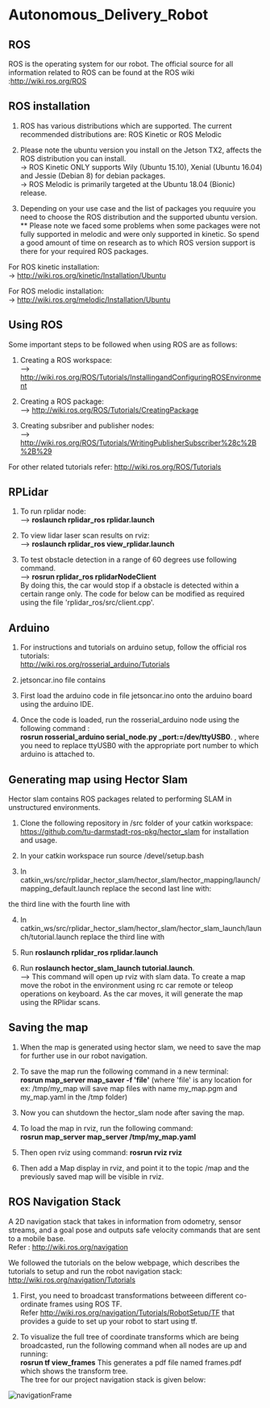 # Autonomous_Delivery_Robot

## ROS

ROS is the operating system for our robot. The official source for all information related to ROS can be found at the ROS wiki :http://wiki.ros.org/ROS

## ROS installation

1. ROS has various distributions which are supported. The current recommended distributions are: ROS Kinetic or ROS Melodic

2. Please note the ubuntu version you install on the Jetson TX2, affects the ROS distribution you can install.</br>
-> ROS Kinetic ONLY supports Wily (Ubuntu 15.10), Xenial (Ubuntu 16.04) and Jessie (Debian 8) for debian packages.</br>
-> ROS Melodic is primarily targeted at the Ubuntu 18.04 (Bionic) release.

3. Depending on your use case and the list of packages you requuire you need to choose the ROS distribution and the supported ubuntu version. </br>
** Please note we faced some problems when some packages were not fully supported in melodic and were only supported in kinetic. So spend a good amount of time on research as to which ROS version support is there for your required ROS packages.

For ROS kinetic installation:</br>
-> http://wiki.ros.org/kinetic/Installation/Ubuntu

For ROS melodic installation:</br>
-> http://wiki.ros.org/melodic/Installation/Ubuntu

## Using ROS

Some important steps to be followed when using ROS are as follows:

1. Creating a ROS workspace:</br>
--> http://wiki.ros.org/ROS/Tutorials/InstallingandConfiguringROSEnvironment

2. Creating a ROS package:</br>
--> http://wiki.ros.org/ROS/Tutorials/CreatingPackage

3. Creating subsriber and publisher nodes:</br>
--> http://wiki.ros.org/ROS/Tutorials/WritingPublisherSubscriber%28c%2B%2B%29

For other related tutorials refer: http://wiki.ros.org/ROS/Tutorials

## RPLidar

1. To run rplidar node:</br>
--> **roslaunch rplidar_ros rplidar.launch**

2. To view lidar laser scan results on rviz:</br>
--> **roslaunch rplidar_ros view_rplidar.launch**

3. To test obstacle detection in a range of 60 degrees use following command.</br>
--> **rosrun rplidar_ros rplidarNodeClient** </br>
  By doing this, the car would stop if a obstacle is detected within a certain range only. The code for below can be modified as required using the file 'rplidar_ros/src/client.cpp'.
  

## Arduino

1. For instructions and tutorials on arduino setup, follow the official ros tutorials: </br> http://wiki.ros.org/rosserial_arduino/Tutorials

2. jetsoncar.ino file contains 

2. First load the arduino code in file jetsoncar.ino onto the arduino board using the arduino IDE.

3. Once the code is loaded, run the rosserial_arduino node using the following command : </br>
**rosrun rosserial_arduino serial_node.py _port:=/dev/ttyUSB0**. , where you need to replace ttyUSB0 with the appropriate port number to which arduino is attached to.


## Generating map using Hector Slam

Hector slam contains ROS packages related to performing SLAM in unstructured environments.</br>

1. Clone the following repository in /src folder of your catkin workspace:</br> https://github.com/tu-darmstadt-ros-pkg/hector_slam for installation and usage.

2. In your catkin workspace run source /devel/setup.bash

3. In catkin_ws/src/rplidar_hector_slam/hector_slam/hector_mapping/launch/mapping_default.launch
replace the second last line with: </br>
  <node pkg="tf" type="static_transform_publisher" name="base_to_laser_broadcaster" args="0 0 0 0 0 0 base_link laser 100" />
  the third line with
  <arg name="base_frame" default="base_link"/>
  the fourth line with
  <arg name="odom_frame" default="base_link"/>
  
4. In catkin_ws/src/rplidar_hector_slam/hector_slam/hector_slam_launch/launch/tutorial.launch
replace the third line with </br>
<param name="/use_sim_time" value="false"/>

5. Run **roslaunch rplidar_ros rplidar.launch**

6. Run **roslaunch hector_slam_launch tutorial.launch**.  </br>
--> This command will open up rviz with slam data. To create a map move the robot in the environment using rc car remote or teleop operations on keyboard. As the car moves, it will generate the map using the RPlidar scans.


## Saving the map

1. When the map is generated using hector slam, we need to save the map for further use in our robot navigation.

2. To save the map run the following command in a new terminal: </br>
**rosrun map_server map_saver -f 'file'** (where 'file' is any location for ex: /tmp/my_map will save map files with name my_map.pgm and my_map.yaml in the /tmp folder)

3. Now you can shutdown the hector_slam node after saving the map.

4. To load the map in rviz, run the following command: </br>
**rosrun map_server map_server /tmp/my_map.yaml**  

5. Then open rviz using command:
**rosrun rviz rviz** 

6. Then add a Map display in rviz, and point it to the topic /map and the previously saved map will be visible in rviz.


## ROS Navigation Stack

A 2D navigation stack that takes in information from odometry, sensor streams, and a goal pose and outputs safe velocity commands that are sent to a mobile base. </br>
Refer : http://wiki.ros.org/navigation

We followed the tutorials on the below webpage, which describes the tutorials to setup and run the robot navigation stack: http://wiki.ros.org/navigation/Tutorials 


1. First, you need to broadcast transformations betweeen different co-ordinate frames using ROS TF. </br>
Refer http://wiki.ros.org/navigation/Tutorials/RobotSetup/TF that provides a guide to set up your robot to start using tf.

2. To visualize the full tree of coordinate transforms which are being broadcasted, run the following command when all nodes are up and running: </br>
 **rosrun tf view_frames**
 This generates a pdf file named frames.pdf which shows the transform tree. </br>
 The tree for our project navigation stack is given below:

![navigationFrame](https://github.com/Shubhamp1612/Autonomous_Delivery_Robot/blob/master/frame_navigation_stack/frames_navigation_stack.png)


